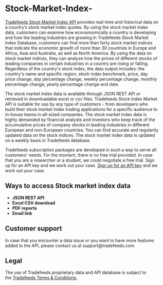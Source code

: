 # Stock-Market-Index-
<a href="https://tradefeeds.com/stock-market-index-api/" rel="nofollow">Tradefeeds Stock Market Index API</a> provides real-time and historical data on a country’s stock market index quotes. By using the stock market index data, customers can examine how economomically a country is developing and how the leading industries are growing.In Tradefeeds Stock Market Index Database, customers can find more than forty stock market indices that indicate the economic growth of more than 30 countries in Europe and Africa, Asia and Australia, as well as North America. By using the data on stock market indices, they can analyze how the prices of different stocks of leading companies in certain industries in a country are rising or falling. Regardless of the country's stock index, the data output includes: the country's name and specific region, stock index benchmark, price, day price change, day percentage change, weekly percentage change, monthly percentage change, yearly percentage change and date.

The stock market index data is available through JSON REST API or retrieved in downloadable excel or csv files. Tradefeeds Stock Index Market API is suitable for use by any type of customers - from developers who build their stock market index trading applications for a specific audience to in-house teams in all-sized companies. The stock market index data is highly demanded by financial analysts and investors who keep track of the accumulative prices of company stocks in leading industries in different European and non-European countries. You can find accurate and regulartly updated data on the stock indices. The stock market index data is updated on a weekly basis in Tradefeeds database. 

Tradefeeds subscription packages are developed in such a way to serve all customers' needs. For the moment, there is no free trial provided. In case that you are a researcher or a student, we could negotiate a free trial. Sign up for an API key and we work out your case. <a href="https://tradefeeds.com/pricing-subscription-plans/" rel="nofollow">Sign up for an API key</a> and we work out your case.

<h2><a id="user-content-ways-to-access-Stock-market index-data" class="anchor" href="https://github.com/Tradefeeds-Financial-data-API/Stock-market index-API#ways-to-access-stock-market index-data" aria-hidden="true"></a>Ways to access Stock market index data</h2>
<ul>
 	<li><strong>JSON REST API</strong></li>
 	<li><strong>Excel CSV download</strong></li>
 	<li><strong>PDF reports</strong></li>
 	<li><strong>Email link</strong></li>
</ul>

<h2>Customer support</h2>
In case that you encounter a data issue or you want to have more features added to the API, please contact us at support@tradefeeds.com.
 
<h2>Legal</h2>

<p> The use of Tradefeeds proprietary data and API database is subject to the&nbsp;<a href="https://tradefeeds.com/terms-and-conditions-on-data/">Tradefeeds Terms &amp; Conditions.</a></p>







